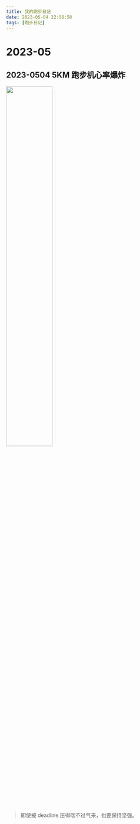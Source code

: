 ```yaml
---
title: 我的跑步日记
date: 2023-05-04 22:58:58
tags: [跑步日记]
---
```


# 2023-05

## 2023-0504 5KM 跑步机心率爆炸

<img src="/running/images/20230504.PNG" width="50%" height="50%" />

> 即使被 deadline 压得喘不过气来，也要保持坚强。
